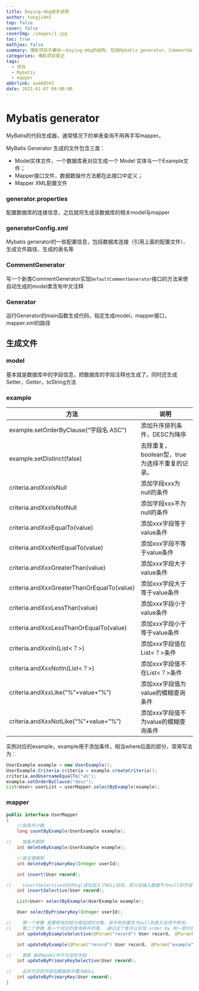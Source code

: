 ```yaml
---
title: boying-mbg技术说明
author: tongji4m3
top: false
cover: false
coverImg: /images/1.jpg
toc: true
mathjax: false
summary: 博影项目子模块——boying-mbg的结构，包括Mybatis generator、CommentGenerator等
categories: 博影项目笔记
tags:
  - 项目
  - Mybatis
  - mapper
abbrlink: aa468593
date: 2021-01-07 00:00:00
---
```


# Mybatis generator

MyBatis的代码生成器，通常情况下的单表查询不用再手写mapper。

MyBatis Generator 生成的文件包含三类：

+ Model实体文件，一个数据库表对应生成一个 Model 实体与一个Example文件；
+ Mapper接口文件，数据数操作方法都在此接口中定义；
+ Mapper XML配置文件

### generator.properties

配置数据库的连接信息，之后就将生成该数据库的相关model与mapper

### generatorConfig.xml

Mybatis generator的一些配置信息，包括数据库连接（引用上面的配置文件）、生成文件路径、生成的表名等

### CommentGenerator

写一个新类CommentGenerator实现`DefaultCommentGenerator`接口的方法来使自动生成的model类含有中文注释

### Generator

运行Generator的main函数生成代码，指定生成model，mapper接口，mapper.xml的路径

## 生成文件
### model

基本就是数据库中的字段信息，把数据库的字段注释也生成了。同时还生成Setter，Getter，toString方法

### example

| 方法                                       | 说明                                          |
| ------------------------------------------ | --------------------------------------------- |
| example.setOrderByClause(“字段名 ASC”)     | 添加升序排列条件，DESC为降序                  |
| example.setDistinct(false)                 | 去除重复，boolean型，true为选择不重复的记录。 |
| criteria.andXxxIsNull                      | 添加字段xxx为null的条件                       |
| criteria.andXxxIsNotNull                   | 添加字段xxx不为null的条件                     |
| criteria.andXxxEqualTo(value)              | 添加xxx字段等于value条件                      |
| criteria.andXxxNotEqualTo(value)           | 添加xxx字段不等于value条件                    |
| criteria.andXxxGreaterThan(value)          | 添加xxx字段大于value条件                      |
| criteria.andXxxGreaterThanOrEqualTo(value) | 添加xxx字段大于等于value条件                  |
| criteria.andXxxLessThan(value)             | 添加xxx字段小于value条件                      |
| criteria.andXxxLessThanOrEqualTo(value)    | 添加xxx字段小于等于value条件                  |
| criteria.andXxxIn(List<？>)                | 添加xxx字段值在List<？>条件                   |
| criteria.andXxxNotIn(List<？>)             | 添加xxx字段值不在List<？>条件                 |
| criteria.andXxxLike(“%”+value+”%”)         | 添加xxx字段值为value的模糊查询条件            |
| criteria.andXxxNotLike(“%”+value+”%”)      | 添加xxx字段值不为value的模糊查询条件          |

实例对应的example，example用于添加条件，相当where后面的部分，常用写法为：

```java
UserExample example = new UserExample();
UserExample.Criteria criteria = example.createCriteria();
criteria.andUsernameEqualTo("a%");
example.setOrderByClause("desc");
List<User> userList = userMapper.selectByExample(example);

```

### mapper

```java
public interface UserMapper
{
    //按条件计数
    long countByExample(UserExample example);

//    按条件删除
    int deleteByExample(UserExample example);

    //按主键删除
    int deleteByPrimaryKey(Integer userId);

    int insert(User record);

//    insertSelective对应的sql语句加入了NULL校验，即只会插入数据不为null的字段值。
    int insertSelective(User record);

    List<User> selectByExample(UserExample example);

    User selectByPrimaryKey(Integer userId);

//    第一个参数 是要修改的部分值组成的对象，其中有些属性为null则表示该项不修改。
//    第二个参数 是一个对应的查询条件的类， 通过这个类可以实现 order by 和一部分的where 条件。
    int updateByExampleSelective(@Param("record") User record， @Param("example") UserExample example);

    int updateByExample(@Param("record") User record， @Param("example") UserExample example);

//    更新 新的model中不为空的字段
    int updateByPrimaryKeySelective(User record);

//    会将为空的字段在数据库中置为NULL
    int updateByPrimaryKey(User record);
}
```


